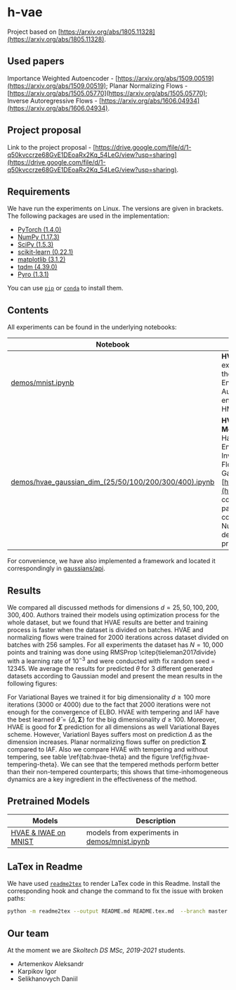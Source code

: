 # h-vae
Project based on [https://arxiv.org/abs/1805.11328](https://arxiv.org/abs/1805.11328).

## Used papers
Importance Weighted Autoencoder - [https://arxiv.org/abs/1509.00519](https://arxiv.org/abs/1509.00519);
Planar Normalizing Flows - [https://arxiv.org/abs/1505.05770](https://arxiv.org/abs/1505.05770);
Inverse Autoregressive Flows - [https://arxiv.org/abs/1606.04934](https://arxiv.org/abs/1606.04934).

## Project proposal
Link to the project proposal - [https://drive.google.com/file/d/1-q50kvccrze68GvE1DEoaRx2Kq_54LeG/view?usp=sharing](https://drive.google.com/file/d/1-q50kvccrze68GvE1DEoaRx2Kq_54LeG/view?usp=sharing).

## Requirements

We have run the experiments on Linux. The versions are given in brackets. The following packages are used in the implementation:
* [PyTorch (1.4.0)](https://pytorch.org/get-started/locally/)
* [NumPy (1.17.3)](https://numpy.org/)
* [SciPy (1.5.3)](https://docs.scipy.org/doc/)
* [scikit-learn (0.22.1)](https://scikit-learn.org/stable/)
* [matplotlib (3.1.2)](https://matplotlib.org/)
* [tqdm (4.39.0)](https://github.com/tqdm/tqdm)
* [Pyro (1.3.1)](https://pyro.ai/)


You can use [`pip`](https://pip.pypa.io/en/stable/) or [`conda`](https://docs.conda.io/en/latest/) to install them. 

## Contents

All experiments can be found in the underlying notebooks:

| Notebook      | Description |
|-----------|------------|
|[demos/mnist.ipynb](https://github.com/Daniil-Selikhanovych/h-vae/blob/master/demos/mnist.ipynb) | **HVAE vs IWAE on MNIST:** experiments with HMC, training of the Hamiltonian Variational Auto-Encoder and Importance Weighted Autoencoder, reconstruction of encoded images, comparison of HMC trajectories.|
|[demos/hvae_gaussian_dim_(25/50/100/200/300/400).ipynb](https://github.com/Daniil-Selikhanovych/h-vae/blob/master/demos/hvae_gaussian_dim_300.ipynb) | **HVAE vs PNF/IAF/VB on Gaussian Model:** experiments with learning Hamiltonian Variational Auto-Encoder, Planar Normalizing Flows, Inverse Autoregressive Normalizing Flows, Variational Bayes for Gaussian Model in [https://arxiv.org/abs/1805.11328](https://arxiv.org/abs/1805.11328), comparison of learned $\Delta$ and $\Sigma$ parameters for all methods, comparison of learning processes. Number in the name of notebooks denotes the dimensionality $d$ for the problem.|

For convenience, we have also implemented a framework and located it correspondingly in [gaussians/api](https://github.com/Daniil-Selikhanovych/h-vae/blob/master/gaussians/api).

## Results
We compared all discussed methods for dimensions $d = 25, 50, 100, 200, 300, 400$. Authors trained their models using optimization process for the whole dataset, but we found that HVAE results are better and training process is faster when the dataset is divided on batches. HVAE and normalizing flows were trained for $2000$ iterations across dataset divided on batches with $256$ samples. For all experiments the dataset has $N = 10,000$ points and training was done using RMSProp \citep{tieleman2017divide} with a learning rate of $10^{-3}$ and were conducted with fix random seed = $12345$. We average the results for predicted $\theta$ for $3$ different generated datasets according to Gaussian model and present the mean results in the following figures: 

For Variational Bayes we trained it for big dimensionality $d \geq 100$ more iterations ($3000$ or $4000$) due to the fact that $2000$ iterations were not enough for the convergence of ELBO. HVAE with tempering and IAF have the best learned $\hat{\theta} = \{\Delta, \mathbf{\Sigma}\}$ for the big dimensionality $d \geq 100$. Moreover, HVAE is good for $\mathbf{\Sigma}$ prediction for all dimensions as well Variational Bayes scheme. However, Variationl Bayes suffers most on prediction $\Delta$ as the dimension increases. Planar normalizing flows suffer on prediction $\mathbf{\Sigma}$ compared to IAF. Also we compare HVAE with tempering and without tempering, see table \ref{tab:hvae-theta} and the figure \ref{fig:hvae-tempering-theta}. We can see that the tempered methods perform better than their non-tempered counterparts; this shows that time-inhomogeneous dynamics are a key ingredient in the effectiveness of the method. 

## Pretrained Models

| Models      | Description |
|-----------|------------|
|[HVAE & IWAE on MNIST](https://drive.google.com/drive/folders/18KuruFMjmGfgyt_km747P4QuDYtVbJec?usp=sharing) |models from experiments in [demos/mnist.ipynb](https://github.com/Daniil-Selikhanovych/h-vae/blob/master/demos/mnist.ipynb)|

## LaTex in Readme

We have used [`readme2tex`](https://github.com/leegao/readme2tex) to render LaTex code in this Readme. Install the corresponding hook and change the command to fix the issue with broken paths:
```bash
python -m readme2tex --output README.md README.tex.md  --branch master --svgdir 'svgs' --nocdn
```


## Our team

At the moment we are *Skoltech DS MSc, 2019-2021* students.
* Artemenkov Aleksandr 
* Karpikov Igor
* Selikhanovych Daniil
